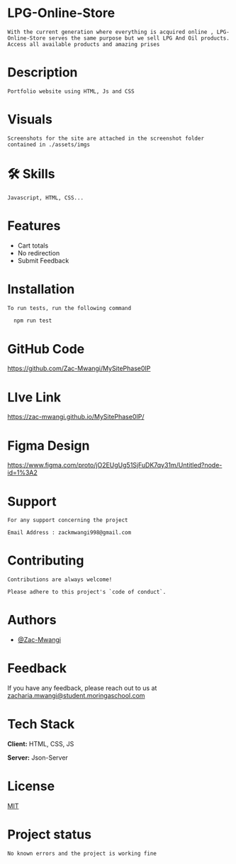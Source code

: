# LPG-Online-Store

    With the current generation where everything is acquired online , LPG-Online-Store serves the same purpose but we sell LPG And Oil products. Access all available products and amazing prises


# Description
    
    Portfolio website using HTML, Js and CSS

# Visuals

    Screenshots for the site are attached in the screenshot folder contained in ./assets/imgs

# 🛠 Skills
    Javascript, HTML, CSS...

# Features

- Cart totals
- No redirection
- Submit Feedback

# Installation

    To run tests, run the following command

```bash
  npm run test
```

# GitHub Code

https://github.com/Zac-Mwangi/MySitePhase0IP

#   LIve Link

https://zac-mwangi.github.io/MySitePhase0IP/

#   Figma Design

https://www.figma.com/proto/jO2EUgUg51SjFuDK7qy31m/Untitled?node-id=1%3A2

# Support
    For any support concerning the project 

    Email Address : zackmwangi998@gmail.com

# Contributing

    Contributions are always welcome!

    Please adhere to this project's `code of conduct`.

# Authors

- [@Zac-Mwangi](https://github.com/Zac-Mwangi/)


# Feedback

If you have any feedback, please reach out to us at zacharia.mwangi@student.moringaschool.com

# Tech Stack

**Client:** HTML, CSS, JS

**Server:** Json-Server


# License
 [MIT](https://choosealicense.com/licenses/mit/)


# Project status
    No known errors and the project is working fine

